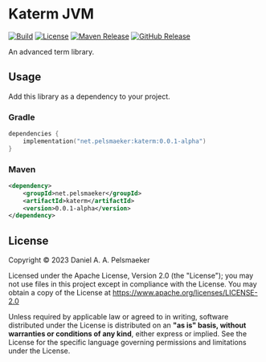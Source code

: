 # Katerm JVM
[![Build](https://github.com/Virtlink/katerm/actions/workflows/build.yml/badge.svg)](https://github.com/Virtlink/katerm/actions)
[![License](https://img.shields.io/github/license/Virtlink/katerm)](https://github.com/Virtlink/katerm/blob/main/LICENSE)
[![Maven Release](https://img.shields.io/maven-central/v/net.pelsmaeker/katerm)](https://mvnrepository.com/artifact/net.pelsmaeker/katerm)
[![GitHub Release](https://img.shields.io/github/v/release/Virtlink/katerm)](https://github.com/Virtlink/katerm/releases)

An advanced term library.

## Usage
Add this library as a dependency to your project.

### Gradle
```kotlin
dependencies {
    implementation("net.pelsmaeker:katerm:0.0.1-alpha")
}
```

### Maven
```xml
<dependency>
    <groupId>net.pelsmaeker</groupId>
    <artifactId>katerm</artifactId>
    <version>0.0.1-alpha</version>
</dependency>
```

## License
Copyright © 2023 Daniel A. A. Pelsmaeker

Licensed under the Apache License, Version 2.0 (the "License"); you may not use files in this project except in compliance with the License. You may obtain a copy of the License at <https://www.apache.org/licenses/LICENSE-2.0>

Unless required by applicable law or agreed to in writing, software distributed under the License is distributed on an **"as is" basis, without warranties or conditions of any kind**, either express or implied. See the License for the specific language governing permissions and limitations under the License.
